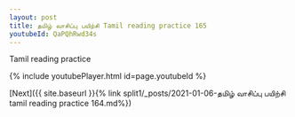 ```yaml
---
layout: post
title: தமிழ் வாசிப்பு பயிற்சி Tamil reading practice 165
youtubeId: QaPQhRwd34s
---
```

 
 
Tamil reading practice
 
 
 
 
 


{% include youtubePlayer.html id=page.youtubeId %}
 
[Next]({{ site.baseurl }}{% link  split1/_posts/2021-01-06-தமிழ் வாசிப்பு பயிற்சி tamil reading practice 164.md%})
 
